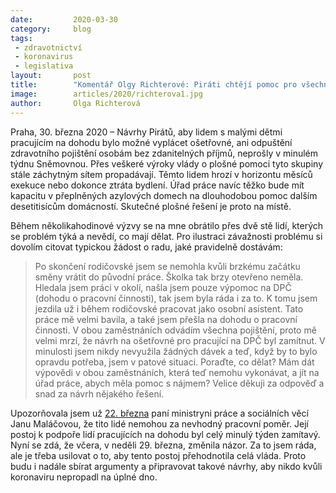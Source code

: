 ```yaml
---
date:         2020-03-30
category:     blog
tags:
 - zdravotnictví
 - koronavirus
 - legislativa
layout:       post
title:        "Komentář Olgy Richterové: Piráti chtějí pomoc pro všechny rodiče, i ty pracující na dohodu"
image:        articles/2020/richterova1.jpg
author:       Olga Richterová
--- 
```



Praha, 30. března 2020 – Návrhy Pirátů, aby lidem s malými dětmi pracujícím na dohodu bylo možné vyplácet ošetřovné, ani odpuštění zdravotního pojištění osobám bez zdanitelných příjmů, neprošly v minulém týdnu Sněmovnou. Přes veškeré výroky vlády o plošné pomoci tyto skupiny stále záchytným sítem propadávají. Těmto lidem hrozí v horizontu měsíců exekuce nebo dokonce ztráta bydlení. Úřad práce navíc těžko bude mít kapacitu v přeplněných azylových domech na dlouhodobou pomoc dalším desetitisícům domácností. Skutečné plošné řešení je proto na místě. 

Během několikahodinové výzvy se na mne obrátilo přes dvě stě lidí, kterých se problém týká a nevědí, co mají dělat. Pro ilustraci závažnosti problému si dovolím citovat typickou žádost o radu, jaké pravidelně dostávám:

> Po skončení rodičovské jsem se nemohla kvůli brzkému začátku směny vrátit do původní práce. Školka tak brzy otevřeno neměla. Hledala jsem práci v okolí, našla jsem pouze výpomoc na DPČ (dohodu o pracovní činnosti), tak jsem byla ráda i za to. K tomu jsem jezdila už i během rodičovské pracovat jako osobní asistent. Tato práce mě velmi bavila, a také jsem přešla na dohodu o pracovní činnosti. V obou zaměstnáních odvádím všechna pojištění, proto mě velmi mrzí, že návrh na ošetřovné pro pracující na DPČ byl zamítnut. V minulosti jsem nikdy nevyužila žádných dávek a teď, když by to bylo opravdu potřeba, jsem v patové situaci. Poraďte, co dělat? Mám dát výpovědi v obou zaměstnáních, která teď nemohu vykonávat, a jít na úřad práce, abych měla pomoc s nájmem? Velice děkuji za odpověď a snad za návrh nějakého řešení.

Upozorňovala jsem už [22. března](https://evidence.pirati.cz/report/4248/) paní ministryni práce a sociálních věcí Janu Maláčovou, že tito lidé nemohou za nevhodný pracovní poměr. Její postoj k podpoře lidí pracujících na dohodu byl celý minulý týden zamítavý. Nyní se zdá, že včera, v neděli 29. března, změnila názor. Za to jsem ráda, ale je třeba usilovat o to, aby tento postoj přehodnotila celá vláda. Proto budu i nadále sbírat argumenty a připravovat takové návrhy, aby nikdo kvůli koronaviru nepropadl na úplné dno.

 
